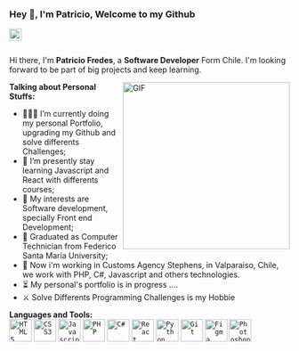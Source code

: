 ### Hey 👋, I'm Patricio, Welcome to my Github

<a href="https://www.linkedin.com/in/patriciofredesti/">
  <img align="left" alt="Mehdi's LinkdeIn" width="22px" src="https://cdn-icons-png.flaticon.com/512/174/174857.png" />
</a>

<br />
<br />

Hi there, I'm **Patricio Fredes**, a **Software Developer** Form Chile. I'm looking forward to be part of big projects and keep learning.

  <img align="right" alt="GIF" src="https://irfantariq.com/images/banner.gif" width="300"/>

**Talking about Personal Stuffs:**

- 👨🏽‍💻 I’m currently doing my personal Portfolio, upgrading my Github and solve differents Challenges;
- 🌱 I’m presently stay learning Javascript and React with differents courses; 
- 🤔 My interests are Software development, specially Front end Development;
- 💼 Graduated as Computer Technician from Federico Santa María University; 
- 🧿 Now i'm working in Customs Agency Stephens, in Valparaiso, Chile, we work with PHP, C#, Javascript and others technologies.
- ⏳ My personal's portfolio is in progress .... 
- ⚔ Solve Differents Programming Challenges is my Hobbie
<!-- - 📝 See my [) to get more info. -->


**Languages and Tools:**  
<code><img height="40" alt="HTML5" src="https://cdn-icons-png.flaticon.com/512/732/732212.png"></code>
<code><img height="40" alt="CSS3" src="https://www.seekpng.com/png/full/141-1415372_css3-icon-png.png"></code>
<code><img height="40" alt="Javascript" src="https://cdn.iconscout.com/icon/free/png-256/javascript-2752148-2284965.png"></code>
<code><img height="40" alt="PHP" src="https://cdn-icons-png.flaticon.com/512/5968/5968332.png"></code>
<code><img height="40" alt="C#" src="https://seeklogo.com/images/C/c-sharp-c-logo-02F17714BA-seeklogo.com.png"></code>
<code><img height="40" alt="React" src="https://upload.wikimedia.org/wikipedia/commons/thumb/a/a7/React-icon.svg/2300px-React-icon.svg.png"></code>
<code><img height="40" alt="Python" src="https://cdn-icons-png.flaticon.com/512/5968/5968350.png"></code>
<code><img height="40" alt="Git" src="https://upload.wikimedia.org/wikipedia/commons/thumb/3/3f/Git_icon.svg/2048px-Git_icon.svg.png"></code>
<code><img height="40" alt="Figma" src="https://cdn-icons-png.flaticon.com/512/5968/5968705.png"></code>
<code><img height="40" alt="Photoshop" src="https://upload.wikimedia.org/wikipedia/commons/thumb/a/af/Adobe_Photoshop_CC_icon.svg/2101px-Adobe_Photoshop_CC_icon.svg.png"></code>


